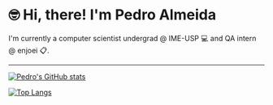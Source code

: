 # :nerd_face:  Hi, there! I'm Pedro Almeida 

I'm currently a computer scientist undergrad @ IME-USP 💻 and QA intern @ enjoei 📋. 


----


[![Pedro's GitHub stats](https://github-readme-stats.vercel.app/api?username=robonauta&hide=stars&count_private=true&show_icons=true&theme=dark)](https://github.com/robonauta)

[![Top Langs](https://github-readme-stats.vercel.app/api/top-langs/?username=robonauta&layout=compact&theme=dark&langs_count=8&count_private=true)](https://github.com/robonauta?tab=repositories)




<!--
**robonauta/robonauta** is a ✨ _special_ ✨ repository because its `README.md` (this file) appears on your GitHub profile.

Here are some ideas to get you started:

- 🔭 I’m currently working on ...
- 🌱 I’m currently learning ...
- 👯 I’m looking to collaborate on ...
- 🤔 I’m looking for help with ...
- 💬 Ask me about ...
- 📫 How to reach me: ...
- 😄 Pronouns: ...
- ⚡ Fun fact: ...
-->

